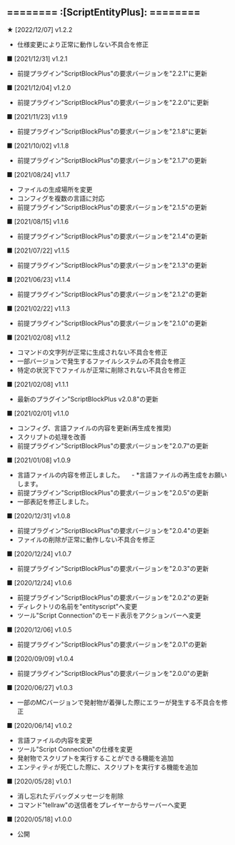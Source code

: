 ======== :[**ScriptEntityPlus**]: ========
-----------

**★** [2022/12/07] v1.2.2
- 仕様変更により正常に動作しない不具合を修正

**■** [2021/12/31] v1.2.1
- 前提プラグイン"ScriptBlockPlus"の要求バージョンを"2.2.1"に更新

**■** [2021/12/04] v1.2.0
- 前提プラグイン"ScriptBlockPlus"の要求バージョンを"2.2.0"に更新

**■** [2021/11/23] v1.1.9
- 前提プラグイン"ScriptBlockPlus"の要求バージョンを"2.1.8"に更新

**■** [2021/10/02] v1.1.8
- 前提プラグイン"ScriptBlockPlus"の要求バージョンを"2.1.7"の更新

**■** [2021/08/24] v1.1.7
- ファイルの生成場所を変更
- コンフィグを複数の言語に対応
- 前提プラグイン"ScriptBlockPlus"の要求バージョンを"2.1.5"の更新

**■** [2021/08/15] v1.1.6
- 前提プラグイン"ScriptBlockPlus"の要求バージョンを"2.1.4"の更新

**■** [2021/07/22] v1.1.5
- 前提プラグイン"ScriptBlockPlus"の要求バージョンを"2.1.3"の更新

**■** [2021/06/23] v1.1.4
- 前提プラグイン"ScriptBlockPlus"の要求バージョンを"2.1.2"の更新

**■** [2021/02/22] v1.1.3
- 前提プラグイン"ScriptBlockPlus"の要求バージョンを"2.1.0"の更新

**■** [2021/02/08] v1.1.2
-  コマンドの文字列が正常に生成されない不具合を修正
- 一部バージョンで発生するファイルシステムの不具合を修正
- 特定の状況下でファイルが正常に削除されない不具合を修正

**■** [2021/02/08] v1.1.1
- 最新のプラグイン"ScriptBlockPlus v2.0.8"の更新

**■** [2021/02/01] v1.1.0
- コンフィグ、言語ファイルの内容を更新(再生成を推奨)
- スクリプトの処理を改善
- 前提プラグイン"ScriptBlockPlus"の要求バージョンを"2.0.7"の更新

**■** [2021/01/08] v1.0.9
-  言語ファイルの内容を修正しました。
　- *言語ファイルの再生成をお願いします。
- 前提プラグイン"ScriptBlockPlus"の要求バージョンを"2.0.5"の更新
- 一部表記を修正しました。

**■** [2020/12/31] v1.0.8
- 前提プラグイン"ScriptBlockPlus"の要求バージョンを"2.0.4"の更新
- ファイルの削除が正常に動作しない不具合を修正

**■** [2020/12/24] v1.0.7
- 前提プラグイン"ScriptBlockPlus"の要求バージョンを"2.0.3"の更新

**■** [2020/12/24] v1.0.6
- 前提プラグイン"ScriptBlockPlus"の要求バージョンを"2.0.2"の更新
- ディレクトリの名前を"entityscript"へ変更
- ツール"Script Connection"のモード表示をアクションバーへ変更

**■** [2020/12/06] v1.0.5
- 前提プラグイン"ScriptBlockPlus"の要求バージョンを"2.0.1"の更新

**■** [2020/09/09] v1.0.4
- 前提プラグイン"ScriptBlockPlus"の要求バージョンを"2.0.0"の更新

**■** [2020/06/27] v1.0.3
- 一部のMCバージョンで発射物が着弾した際にエラーが発生する不具合を修正

**■** [2020/06/14] v1.0.2
- 言語ファイルの内容を変更
- ツール"Script Connection"の仕様を変更
- 発射物でスクリプトを実行することができる機能を追加
- エンティティが死亡した際に、スクリプトを実行する機能を追加

**■** [2020/05/28] v1.0.1
- 消し忘れたデバッグメッセージを削除
- コマンド"tellraw"の送信者をプレイヤーからサーバーへ変更

**■** [2020/05/18] v1.0.0
- 公開